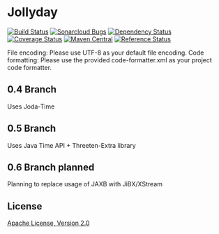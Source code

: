 Jollyday
========

[![Build Status](https://travis-ci.org/svendiedrichsen/jollyday.svg)](https://travis-ci.org/svendiedrichsen/jollyday)
[![Sonarcloud Bugs](https://sonarcloud.io/api/project_badges/measure?project=de.jollyday%3Ajollyday&metric=bugs)](https://sonarcloud.io/api/project_badges/measure?project=de.jollyday%3Ajollyday&metric=bugs)
[![Dependency Status](https://www.versioneye.com/user/projects/577e7cf05bb13900493de588/badge.svg?style=flat-square)](https://www.versioneye.com/user/projects/577e7cf05bb13900493de588)
[![Coverage Status](https://coveralls.io/repos/github/svendiedrichsen/jollyday/badge.svg?branch=master)](https://coveralls.io/github/svendiedrichsen/jollyday?branch=master)
[![Maven Central](https://maven-badges.herokuapp.com/maven-central/de.jollyday/jollyday/badge.svg)](https://maven-badges.herokuapp.com/maven-central/de.jollyday/jollyday)
[![Reference Status](https://www.versioneye.com/java/de.jollyday:jollyday/reference_badge.svg?style=flat-square)](https://www.versioneye.com/java/de.jollyday:jollyday/references)

File encoding: Please use UTF-8 as your default file encoding.
Code formatting: Please use the provided code-formatter.xml as your project code formatter.

## 0.4 Branch
Uses Joda-Time

## 0.5 Branch
Uses Java Time API + Threeten-Extra library

## 0.6 Branch planned
Planning to replace usage of JAXB with JiBX/XStream

## License

[Apache License, Version 2.0](LICENSE.md)
